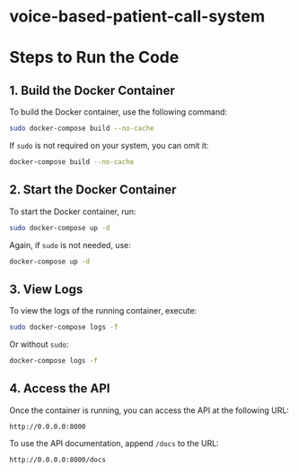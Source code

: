 # voice-based-patient-call-system

# Steps to Run the Code

## 1. Build the Docker Container
To build the Docker container, use the following command:
```bash
sudo docker-compose build --no-cache
```
If `sudo` is not required on your system, you can omit it:
```bash
docker-compose build --no-cache
```

## 2. Start the Docker Container
To start the Docker container, run:
```bash
sudo docker-compose up -d
```
Again, if `sudo` is not needed, use:
```bash
docker-compose up -d
```

## 3. View Logs
To view the logs of the running container, execute:
```bash
sudo docker-compose logs -f
```
Or without `sudo`:
```bash
docker-compose logs -f
```

## 4. Access the API
Once the container is running, you can access the API at the following URL:
```
http://0.0.0.0:8000
```
To use the API documentation, append `/docs` to the URL:
```
http://0.0.0.0:8000/docs
```

